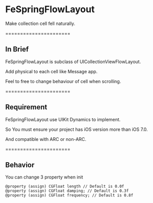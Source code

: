 FeSpringFlowLayout
==================

Make collection cell fell naturally.

======================
## In Brief
FeSpringFlowLayout is subclass of UICollectionViewFlowLayout.

Add physical to each cell like Message app.

Feel to free to change behaviour of cell when scrolling.


======================
## Requirement
FeSpringFlowLayout use UIKit Dynamics to implement.

So You must ensure your project has iOS version more than iOS 7.0.

And compatible with ARC or non-ARC.

======================
## Behavior
You can change 3 property when init

```objc
@property (assign) CGFloat length // Default is 0.0f
@property (assign) CGFloat damping; // Default is 0.3f
@property (assign) CGFloat frequency; // Default is 0.8f
```
